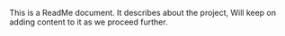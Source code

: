 This is a ReadMe document.
It describes about the project, Will keep on adding content to it as we proceed further.